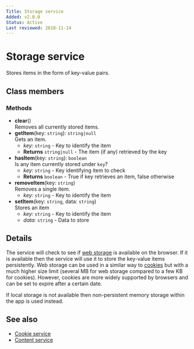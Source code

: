 ```yaml
---
Title: Storage service
Added: v2.0.0
Status: Active
Last reviewed: 2018-11-14
---
```


# Storage service

Stores items in the form of key-value pairs.

## Class members

### Methods

-   **clear**()<br/>
    Removes all currently stored items.
-   **getItem**(key: `string`): `string|null`<br/>
    Gets an item.
    -   _key:_ `string`  - Key to identify the item
    -   **Returns** `string|null` - The item (if any) retrieved by the key
-   **hasItem**(key: `string`): `boolean`<br/>
    Is any item currently stored under `key`?
    -   _key:_ `string`  - Key identifying item to check
    -   **Returns** `boolean` - True if key retrieves an item, false otherwise
-   **removeItem**(key: `string`)<br/>
    Removes a single item.
    -   _key:_ `string`  - Key to identify the item
-   **setItem**(key: `string`, data: `string`)<br/>
    Stores an item
    -   _key:_ `string`  - Key to identify the item
    -   _data:_ `string`  - Data to store

## Details

The service will check to see if
[web storage](https://developer.mozilla.org/en-US/docs/Web/API/Storage/LocalStorage)
is available on the browser. If it is available then the service will use it to
store the key-value items persistently. Web storage can be used in a similar way to
[cookies](cookie.service.md) but with a much higher size limit (several MB for
web storage compared to a few KB for cookies). However, cookies are
more widely supported by browsers and can be set to expire after a certain date.

If local storage is not available then non-persistent memory storage within the app is
used instead.

## See also

-   [Cookie service](cookie.service.md)
-   [Content service](content.service.md)

